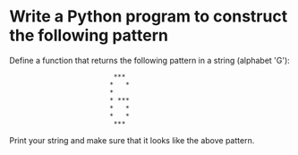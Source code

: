 # Write a Python program to construct the following pattern
Define a function that returns the following pattern in a string (alphabet 'G'):

      
      
                              ***                                                                   
                             *   *                                                                  
                             *                                                                      
                             * ***                                                                  
                             *   *                                                                  
                             *   *                                                                  
                              ***   
Print your string and make sure that it looks like the above pattern.